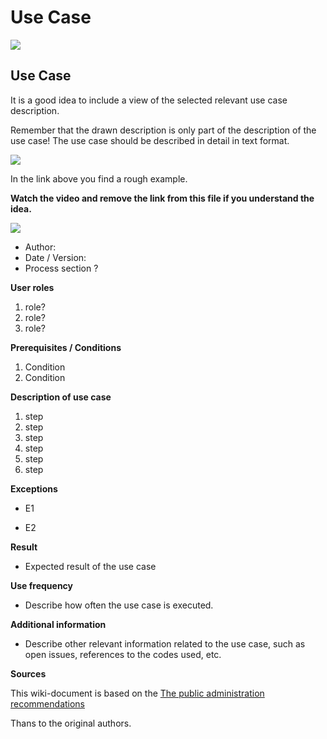 # Use Case


[![](http://img.youtube.com/vi/cCP8WcQ9dqE/0.jpg)](http://www.youtube.com/watch?v=cCP8WcQ9dqE "")




## Use Case 

It is a good idea to include a view of the selected relevant use case description.

Remember that the drawn description is only part of the description of the use case! The use case should be described in detail in text format.

![](https://upload.wikimedia.org/wikipedia/commons/thumb/9/9d/Edit_an_article.svg/261px-Edit_an_article.svg.png)

In the link above you find a rough example.

__Watch the video and remove the link from this file if you understand the idea.__

[![](http://img.youtube.com/vi/BjQAWfBMpcw/0.jpg)](http://www.youtube.com/watch?v=BjQAWfBMpcw "")



* Author:
* Date / Version:
* Process section ?
	
**User roles**	

1. role?
2. role?
3. role?

**Prerequisites / Conditions**	

1. Condition
2. Condition

**Description of use case**

1. step
2. step
3. step
4. step
5. step
6. step

**Exceptions**
 
* E1	

* E2	
	
**Result**	

* Expected result of the use case

**Use frequency** 

* Describe how often the use case is executed.

**Additional information**	

* Describe other relevant information related to the use case, such as open issues, references to the codes used, etc.



**Sources**

This wiki-document is based on the [The public administration recommendations](http://www.jhs-suositukset.fi/web/guest/jhs/recommendations/173)

Thans to the original authors.

